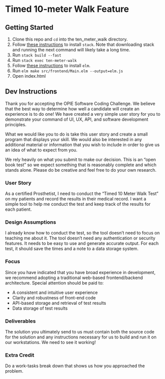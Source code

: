 # Timed 10-meter Walk Feature

## Getting Started

1. Clone this repo and `cd` into the ten_meter_walk directory.
2. Follow [these instructions](https://docs.haskellstack.org/en/stable/README/)
   to install `stack`. Note that downloading stack and running the next command
   will likely take a long time.
3. Run `stack build --fast`
4. Run `stack exec ten-meter-walk`
5. Follow [these instructions](https://guide.elm-lang.org/install.html) to
   install `elm`.
6. Run `elm make src/frontend/Main.elm --output=elm.js`
7. Open index.html

## Dev Instructions

Thank you for accepting the OPIE Software Coding Challenge.  We believe that
the best way to determine how well a candidate will create an experience is to
do one!  We have created a very simple user story for you to demonstrate your
  command of UI, UX, API, and software development principles.

What we would like you to do is take this user story and create a small program
that displays your skill.  We would also be interested in any additional
material or information that you wish to include in order to give us an idea of
what to expect from you.

We rely heavily on what you submit to make our decision. This is an “open book
test” so we expect something that is reasonably complete and which stands
alone.  Please do be creative and feel free to do your own research.

### User Story

As a certified Prosthetist, I need to conduct the “Timed 10 Meter Walk Test” on
my patients and record the results in their medical record.  I want a simple
tool to help me conduct the test and keep track of the results for each
patient.

### Design Assumptions

I already know how to conduct the test, so the tool doesn’t need to focus on
teaching me about it. The tool doesn’t need any authentication or security
features. It needs to be easy to use and generate accurate output.  For each
test, it should save the times and a note to a data storage system.

### Focus

Since you have indicated that you have broad experience in development, we
recommend adopting a traditional web-based frontend/backend architecture.
Special attention should be paid to:

- A consistent and intuitive user experience
- Clarity and robustness of front-end code
- API-based storage and retrieval of test results
- Data storage of test results

### Deliverables

The solution you ultimately send to us must contain both the source code for
the solution and any instructions necessary for us to build and run it on our
workstations. We need to see it working!

### Extra Credit

Do a work-tasks break down that shows us how you approached the problem.
